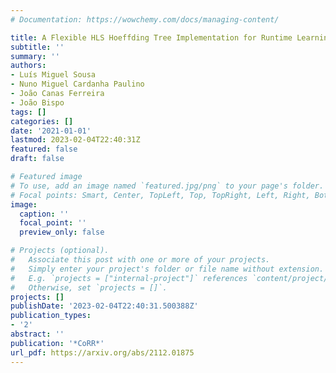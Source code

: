 ```yaml
---
# Documentation: https://wowchemy.com/docs/managing-content/

title: A Flexible HLS Hoeffding Tree Implementation for Runtime Learning on FPGA
subtitle: ''
summary: ''
authors:
- Luís Miguel Sousa
- Nuno Miguel Cardanha Paulino
- João Canas Ferreira
- João Bispo
tags: []
categories: []
date: '2021-01-01'
lastmod: 2023-02-04T22:40:31Z
featured: false
draft: false

# Featured image
# To use, add an image named `featured.jpg/png` to your page's folder.
# Focal points: Smart, Center, TopLeft, Top, TopRight, Left, Right, BottomLeft, Bottom, BottomRight.
image:
  caption: ''
  focal_point: ''
  preview_only: false

# Projects (optional).
#   Associate this post with one or more of your projects.
#   Simply enter your project's folder or file name without extension.
#   E.g. `projects = ["internal-project"]` references `content/project/deep-learning/index.md`.
#   Otherwise, set `projects = []`.
projects: []
publishDate: '2023-02-04T22:40:31.500388Z'
publication_types:
- '2'
abstract: ''
publication: '*CoRR*'
url_pdf: https://arxiv.org/abs/2112.01875
---
```

